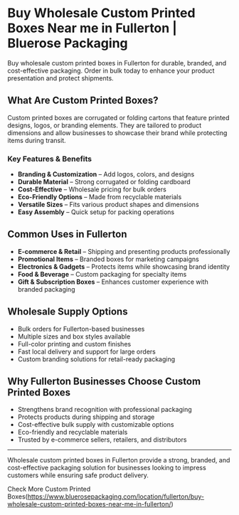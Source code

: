 # Buy Wholesale Custom Printed Boxes Near me in Fullerton | Bluerose Packaging

Buy wholesale custom printed boxes in Fullerton for durable, branded, and cost-effective packaging. Order in bulk today to enhance your product presentation and protect shipments.

## What Are Custom Printed Boxes?

Custom printed boxes are corrugated or folding cartons that feature printed designs, logos, or branding elements. They are tailored to product dimensions and allow businesses to showcase their brand while protecting items during transit.

### Key Features & Benefits

- **Branding & Customization** – Add logos, colors, and designs  
- **Durable Material** – Strong corrugated or folding cardboard  
- **Cost-Effective** – Wholesale pricing for bulk orders  
- **Eco-Friendly Options** – Made from recyclable materials  
- **Versatile Sizes** – Fits various product shapes and dimensions  
- **Easy Assembly** – Quick setup for packing operations  

## Common Uses in Fullerton

- **E-commerce & Retail** – Shipping and presenting products professionally  
- **Promotional Items** – Branded boxes for marketing campaigns  
- **Electronics & Gadgets** – Protects items while showcasing brand identity  
- **Food & Beverage** – Custom packaging for specialty items  
- **Gift & Subscription Boxes** – Enhances customer experience with branded packaging  

## Wholesale Supply Options

- Bulk orders for Fullerton-based businesses  
- Multiple sizes and box styles available  
- Full-color printing and custom finishes  
- Fast local delivery and support for large orders  
- Custom branding solutions for retail-ready packaging  

## Why Fullerton Businesses Choose Custom Printed Boxes

- Strengthens brand recognition with professional packaging  
- Protects products during shipping and storage  
- Cost-effective bulk supply with customizable options  
- Eco-friendly and recyclable materials  
- Trusted by e-commerce sellers, retailers, and distributors  

---

Wholesale custom printed boxes in Fullerton provide a strong, branded, and cost-effective packaging solution for businesses looking to impress customers while ensuring safe product delivery.

Check More Custom Printed Boxes(https://www.bluerosepackaging.com/location/fullerton/buy-wholesale-custom-printed-boxes-near-me-in-fullerton/)
